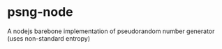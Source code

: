 # psng-node
A nodejs barebone implementation of pseudorandom number generator (uses non-standard entropy)
